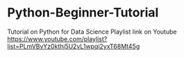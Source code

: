 # Python-Beginner-Tutorial
Tutorial on Python for Data Science
Playlist link on Youtube https://www.youtube.com/playlist?list=PLmVBvYz0kthj5U2vL1wpqi2yxT68Mt45g
